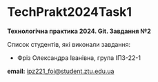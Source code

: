 # TechPrakt2024Task1
**Технологічна практика 2024. Git. Завдання №2**

Список студентів, які виконали завдання:
* Фріз Олександра Іванівна, група ІПЗ-22-1

**email:** ipz221_foi@student.ztu.edu.ua